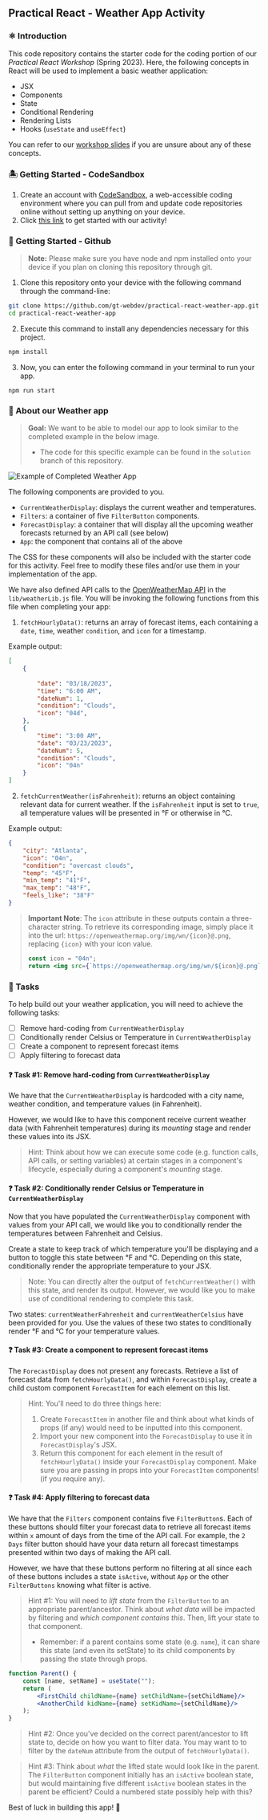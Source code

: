 
## Practical React -  Weather App Activity

### :atom_symbol: Introduction 
This code repository contains the starter code for the coding portion of our *Practical React Workshop* (Spring 2023). Here, the following concepts in React will be used to implement a basic weather application:
* JSX
* Components
* State
* Conditional Rendering
* Rendering Lists
* Hooks (`useState` and `useEffect`) 

You can refer to our [workshop slides](https://docs.google.com/presentation/d/1gEppHNplM2Ox5mp3CvtPqkk8cDMq8v6YwbXSFWTdI80/edit?usp=sharing) if you are unsure about any of these concepts.
 
### :desert_island: Getting Started - CodeSandbox
1. Create an account with [CodeSandbox](https://codesandbox.io/?from-app=1), a web-accessible coding environment where you can pull from and update code repositories online without setting up anything on your device.
2. Click [this link](https://codesandbox.io/p/github/gt-webdev/practical-react-weather-app/main?file=%2FREADME.md&workspace=%257B%2522activeFileId%2522%253A%2522clfd75rm3000ig6i43bad4iwv%2522%252C%2522openFiles%2522%253A%255B%2522%252FREADME.md%2522%255D%252C%2522sidebarPanel%2522%253A%2522EXPLORER%2522%252C%2522gitSidebarPanel%2522%253A%2522COMMIT%2522%252C%2522spaces%2522%253A%257B%2522clfd75st400153b6icb1nsoez%2522%253A%257B%2522key%2522%253A%2522clfd75st400153b6icb1nsoez%2522%252C%2522name%2522%253A%2522Default%2522%252C%2522devtools%2522%253A%255B%257B%2522key%2522%253A%2522clfdgtw6f000t3b6jj18x5hwc%2522%252C%2522type%2522%253A%2522PROJECT_SETUP%2522%252C%2522isMinimized%2522%253Afalse%257D%255D%257D%257D%252C%2522currentSpace%2522%253A%2522clfd75st400153b6icb1nsoez%2522%252C%2522spacesOrder%2522%253A%255B%2522clfd75st400153b6icb1nsoez%2522%255D%252C%2522hideCodeEditor%2522%253Afalse%257D) to get started with our activity!

### :wrench: Getting Started - Github
> **Note:** Please make sure you have node and npm installed onto your device if you plan on cloning this repository through git.

1. Clone this repository onto your device with the following command through the command-line: 
```bash
git clone https://github.com/gt-webdev/practical-react-weather-app.git
cd practical-react-weather-app
```
2.  Execute this command to install any dependencies necessary for this project.
```bash
npm install
```
3. Now, you can enter the following command in your terminal to run your app. 
```
npm run start
```

### :apple: About our Weather app
> **Goal:** We want to be able to model our app to look similar to the completed example in the below image.
> - The code for this specific example can be found in the `solution` branch of this repository.

![Example of Completed Weather App](./public/complete_example.png)

The following components are provided to you.
- `CurrentWeatherDisplay`: displays the current weather and temperatures. 
- `Filters`: a container of five `FilterButton` components.
- `ForecastDisplay`: a container that will display all the upcoming weather forecasts returned by an API call (see below)
- `App`: the component that contains all of the above 

The CSS for these components will also be included with the starter code for this activity. Feel free to modify these files and/or use them in your implementation of the app.

We have also defined API calls to the [OpenWeatherMap API](https://openweathermap.org/api) in the `lib/weatherLib.js` file.  You will be invoking the following functions from this file when completing your app:

1. `fetchHourlyData()`: returns an array of forecast items, each containing a `date`, `time`, weather `condition`, and `icon` for a timestamp.

Example output:
```json
[
	{
		
		"date": "03/18/2023",
		"time": "6:00 AM",
		"dateNum": 1,
		"condition": "Clouds",
		"icon": "04d",
	},
	{
	    "time": "3:00 AM",
	    "date": "03/23/2023",
		"dateNum": 5,
	    "condition": "Clouds",
	    "icon": "04n"
	}
]
```
2. `fetchCurrentWeather(isFahrenheit)`: returns an object containing relevant data for current weather. If the `isFahrenheit` input is set to `true`, all temperature values will be presented in °F or otherwise in °C.

Example output: 
```json
{
    "city": "Atlanta",
    "icon": "04n",
    "condition": "overcast clouds",
    "temp": "45°F",
    "min_temp": "41°F",
    "max_temp": "48°F",
    "feels_like": "38°F"
}
```
> **Important Note**: The `icon` attribute in these outputs contain a three-character string. To retrieve its corresponding image, simply place it into the url: `https://openweathermap.org/img/wn/{icon}@.png`, replacing `{icon}`  with your icon value.
> ```jsx
> const icon = "04n";
> return <img src={`https://openweathermap.org/img/wn/${icon}@.png`}/>
> ```

### :pencil: Tasks
To help build out your weather application, you will need to achieve the following tasks: 

 - [ ] Remove hard-coding from `CurrentWeatherDisplay`
 - [ ] Conditionally render Celsius or Temperature in `CurrentWeatherDisplay`
 - [ ] Create a component to represent forecast items
 - [ ] Apply filtering to forecast data

#### :question: Task #1: Remove hard-coding from `CurrentWeatherDisplay`
We have that the `CurrentWeatherDisplay` is hardcoded with a city name, weather condition, and temperature values (in Fahrenheit). 

However,  we would like to have this component receive current weather data (with Fahrenheit temperatures) during its *mounting* stage and render these values into its JSX.

> Hint: Think about how we can execute some code (e.g. function calls, API calls, or setting variables) at certain stages in a component's lifecycle, especially during a component's *mounting* stage.

#### :question: Task #2: Conditionally render Celsius or Temperature in `CurrentWeatherDisplay`
Now that you have populated the `CurrentWeatherDisplay` component with values from your API call, we would like you to conditionally render the temperatures between Fahrenheit and Celsius. 

Create a state to keep track of which temperature you'll be displaying and a button to toggle this state between °F and °C. Depending on this state, conditionally render the appropriate temperature to your JSX.

> Note: You can directly alter the output of `fetchCurrentWeather()` with this state, and render its output. However, we would like you to make use of conditional rendering to complete this task. 

Two states: `currentWeatherFahrenheit` and `currentWeatherCelsius` have been provided for you. Use the values of these two states to conditionally render °F and °C for your temperature values.

#### :question: Task #3: Create a component to represent forecast items
The `ForecastDisplay` does not present any forecasts. Retrieve a list of forecast data from `fetchHourlyData()`, and within `ForecastDisplay`, create a child custom component `ForecastItem` for each element on this list. 

> Hint: You'll need to do three things  here:
> 1. Create `ForecastItem` in another file and think about what kinds of props (if any) would need to be inputted into this component.
> 2. Import your new component into the `ForecastDisplay` to use it in `ForecastDisplay`'s JSX. 
> 3. Return this component for each element in the result of `fetchHourlyData()` inside your `ForecastDisplay` component. Make sure you are passing in props into your `ForecastItem` components! (if you require any).

#### :question: Task #4: Apply filtering to forecast data
We have that the `Filters` component contains five `FilterButton`s. Each of these buttons should filter your forecast data to retrieve all forecast items within `x` amount of days from the time of the API call. For example, the `2 Days` filter button should have your data return all forecast timestamps presented within two days of making the API call.

However, we have that these buttons perform no filtering at all since each of these buttons includes a state `isActive`, without `App` or the other `FilterButtons` knowing what filter is active. 

> Hint #1: You will need to *lift state* from the `FilterButton` to an appropriate parent/ancestor. Think about *what data* will be impacted by filtering and *which component contains this*. Then, lift your state to that component.
> - Remember: if a parent contains some state (e.g. `name`), it can share this state (and even its setState) to its child components by passing the state through props.
```jsx
function Parent() {
	const [name, setName] = useState("");
	return (
		<FirstChild childName={name} setChildName={setChildName}/>
		<AnotherChild kidName={name} setKidName={setChildName}/>
	);
}  
```

> Hint #2: Once you've decided on the correct parent/ancestor to lift state to, decide on how you want to filter data. You may want to to filter by the `dateNum` attribute from the output of `fetchHourlyData()`.

> Hint #3: Think about *what* the lifted state would look like in the parent. 
> The `FilterButton` component initially has an `isActive` boolean state, but would maintaining five different `isActive` boolean states in the parent be 
> efficient? Could a numbered state possibly help with this?

Best of luck in building this app! :wave:
